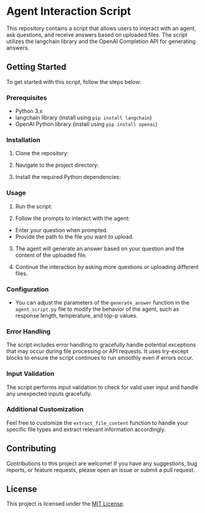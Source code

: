 # Agent Interaction Script

This repository contains a script that allows users to interact with an agent, ask questions, and receive answers based on uploaded files. The script utilizes the langchain library and the OpenAI Completion API for generating answers.

## Getting Started

To get started with this script, follow the steps below:

### Prerequisites

- Python 3.x
- langchain library (install using `pip install langchain`)
- OpenAI Python library (install using `pip install openai`)

### Installation

1. Clone the repository:

2. Navigate to the project directory:

3. Install the required Python dependencies:

### Usage

1. Run the script:

2. Follow the prompts to interact with the agent:
- Enter your question when prompted.
- Provide the path to the file you want to upload.

3. The agent will generate an answer based on your question and the content of the uploaded file.

4. Continue the interaction by asking more questions or uploading different files.

### Configuration

- You can adjust the parameters of the `generate_answer` function in the `agent_script.py` file to modify the behavior of the agent, such as response length, temperature, and top-p values.

### Error Handling

The script includes error handling to gracefully handle potential exceptions that may occur during file processing or API requests. It uses try-except blocks to ensure the script continues to run smoothly even if errors occur.

### Input Validation

The script performs input validation to check for valid user input and handle any unexpected inputs gracefully.

### Additional Customization

Feel free to customize the `extract_file_content` function to handle your specific file types and extract relevant information accordingly.

## Contributing

Contributions to this project are welcome! If you have any suggestions, bug reports, or feature requests, please open an issue or submit a pull request.

## License

This project is licensed under the [MIT License](LICENSE).
